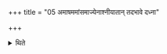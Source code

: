 +++
title = "05 अमाषममांसमाज्येनाश्नीयातान् तदभावे दध्ना"

+++

<details><summary>थिते</summary>

5. They eat food devoid of black beans and devoid of flesh, (they eat) the food accompanied by ghee or in the absence of it accompanied by curds or milk.  

[^1]: Cf. MS I.4.10.
</details>
